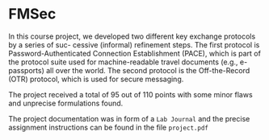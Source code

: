 # FMSec

In this course project, we developed two different key exchange protocols by a series of suc-
cessive (informal) refinement steps. The first protocol is Password-Authenticated Connection
Establishment (PACE), which is part of the protocol suite used for machine-readable travel
documents (e.g., e-passports) all over the world. The second protocol is the Off-the-Record
(OTR) protocol, which is used for secure messaging. 

The project received a total of 95 out of 110 points with some minor flaws and unprecise formulations found.

The project documentation was in form of a  `Lab Journal` and the precise assignment instructions can be found in the file `project.pdf`
